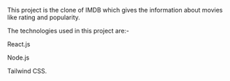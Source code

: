 This project is the clone of IMDB which gives the information about movies like rating and popularity.

The technologies used in this project are:-

React.js

Node.js

Tailwind CSS. 
